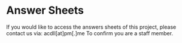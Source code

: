 # Answer Sheets

If you would like to access the answers sheets of this project, please contact us via: acdll[at]pm[.]me 
To confirm you are a staff member. 
